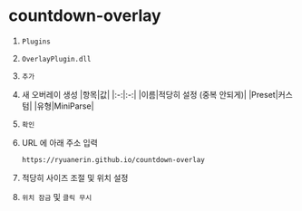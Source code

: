 # countdown-overlay

1. `Plugins`
1. `OverlayPlugin.dll`
1. `추가`
1. 새 오버레이 생성
    |항목|값|
    |:-:|:-:|
    |이름|적당히 설정 (중복 안되게)|
    |Preset|커스텀|
    |유형|MiniParse|

1. `확인`
1. URL 에 아래 주소 입력

    `https://ryuanerin.github.io/countdown-overlay`

1. 적당히 사이즈 조절 및 위치 설정
1. `위치 잠금` 및 `클릭 무시`
